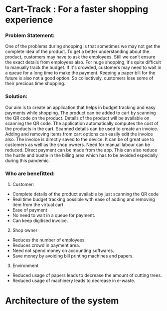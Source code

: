 # Cart-Track : For a faster shopping experience

### Problem Statement:

One of the problems during shopping is that sometimes we may not get the complete idea of the
product. To get a better understanding about the product, customers may have to ask the
employees. Still we can’t ensure the exact details from employees also. For huge shopping, it's
quite difficult to manually track the budget. If it's crowded, customers may need to wait in a
queue for a long time to make the payment. Keeping a paper bill for the future is also not a good
option. So collectively, customers lose some of their precious time shopping.

### Solution:

Our aim is to create an application that helps in budget tracking and easy payments while
shopping. The product can be added to cart by scanning the QR code on the product. Details of
the product will be available on scanning the QR code. The application automatically computes
the cost of the products in the cart. Scanned details can be used to create an invoice. Adding
and removing items from cart options can easily edit the invoice also. The invoice is directly
saved to the device. It can be of great use to customers as well as the shop owners. Need for
manual labour can be reduced. Direct payment can be made from the app. This can also reduce
the hustle and bustle in the billing area which has to be avoided especially during this pandemic.



### Who are benefitted:

1. Customer:
- Complete details of the product available by just scanning the QR code
- Real time budget tracking possible with ease of adding and removing item from
the virtual cart
- Ease of payment
- No need to wait in a queue for payment.
- Can keep digitised invoice.
2. Shop owner
- Reduces the number of employees.
- Reduces crowd in payment area.
- Need not spend money on accounting softwares.
- Save money by avoiding bill printing machines and papers.
3. Environment
- Reduced usage of papers leads to decrease the amount of cutting trees.
- Reduced usage of machinery leads to decrease in e-waste.

# Architecture of the system





